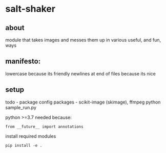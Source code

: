 # salt-shaker

## about
module that takes images and messes them up in various useful, and fun, ways


## manifesto:
lowercase because its friendly
newlines at end of files because its nice

## setup
todo - package config
packages - scikit-image (skimage), ffmpeg
python sample_run.py

python >=3.7
needed because:
```
from __future__ import annotations
```

install required modules
```
pip install -e .
```